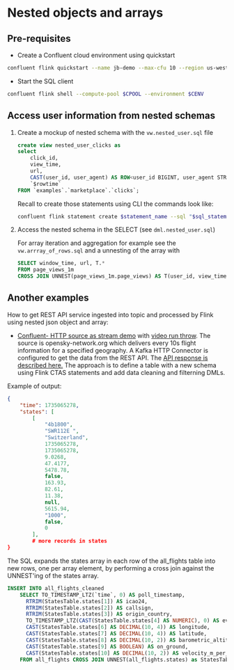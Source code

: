 # Nested objects and arrays

## Pre-requisites

* Create a Confluent cloud environment using quickstart

```sh
confluent flink quickstart --name jb-demo --max-cfu 10 --region us-west-2 --cloud aws
```

* Start the SQL client

```sh
confluent flink shell --compute-pool $CPOOL --environment $CENV
```

## Access user information from nested schemas

1. Create a mockup of nested schema with the `vw.nested_user.sql` file

    ```sql
    create view nested_user_clicks as
    select
        click_id,
        view_time,
        url,
        CAST(user_id, user_agent) AS ROW<user_id BIGINT, user_agent STRING>) AS user_data,
        `$rowtime`
    FROM `examples`.`marketplace`.`clicks`;
    ```

    Recall to create those statements using CLI the commands look like:
    
    ```sh
    confluent flink statement create $statement_name --sql "$sql_statement_file_as_string" --database $DB_NAME --compute-pool $CPOOL_ID --wait 
    ```

1. Access the nested schema in the SELECT (see `dml.nested_user.sql`)
    
    For array iteration and aggregation for example see the `vw.arrray_of_rows.sql` and a unnesting of the array with

    ```sql
    SELECT window_time, url, T.*
    FROM page_views_1m
    CROSS JOIN UNNEST(page_views_1m.page_views) AS T(user_id, view_time, viewed_at)
    ```

## Another examples

How to get REST API service ingested into topic and processed by Flink using nested json object and array:

* [Confluent- HTTP source as stream demo](https://github.com/confluentinc/demo-scene/tree/master/http-streaming) with [video run throw](https://www.youtube.com/watch?v=HB_TbqCKny4). The source is opensky-network.org which delivers every 10s flight information for a specified geography. A Kafka HTTP Connector is configured to get the data from the REST API. The [API response is described here.](https://openskynetwork.github.io/opensky-api/rest.html#response) The approach is to define a table with a new schema using Flink CTAS statements and add data cleaning and filterning DMLs.

Example of output:

```json
{
    "time": 1735065278,
    "states": [
        [
            "4b1800",
            "SWR112E ",
            "Switzerland",
            1735065278,
            1735065278,
            9.0268,
            47.4177,
            5478.78,
            false,
            163.93,
            82.61,
            11.38,
            null,
            5615.94,
            "1000",
            false,
            0
        ],
        # more records in states
}
```

The SQL expands the states array in each row of the all_flights table into new rows, one per array element, by performing a cross join against the UNNEST'ing of the states array.

```sql
INSERT INTO all_flights_cleaned
    SELECT TO_TIMESTAMP_LTZ(`time`, 0) AS poll_timestamp,
      RTRIM(StatesTable.states[1]) AS icao24,
      RTRIM(StatesTable.states[2]) AS callsign,
      RTRIM(StatesTable.states[3]) AS origin_country,
      TO_TIMESTAMP_LTZ(CAST(StatesTable.states[4] AS NUMERIC), 0) AS event_timestamp,
      CAST(StatesTable.states[6] AS DECIMAL(10, 4)) AS longitude,
      CAST(StatesTable.states[7] AS DECIMAL(10, 4)) AS latitude,
      CAST(StatesTable.states[8] AS DECIMAL(10, 2)) AS barometric_altitude,
      CAST(StatesTable.states[9] AS BOOLEAN) AS on_ground,
      CAST(StatesTable.states[10] AS DECIMAL(10, 2)) AS velocity_m_per_s
    FROM all_flights CROSS JOIN UNNEST(all_flights.states) as StatesTable (states);
```
